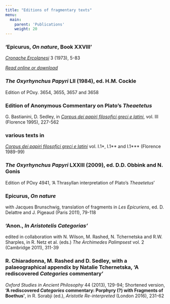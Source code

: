 ```yaml
---
title: "Editions of fragmentary texts"
menu:
  main:
    parent: 'Publications'
    weight: 20
---
```


### ‘Epicurus, _On nature_, Book XXVIII’
_[Cronache Ercolanesi](http://www.cispegigante.it/frame.asp)_ 3 (1973), 5-83

_[Read online or download](https://cambridge.academia.edu/DavidSedley)_

### _The Oxyrhynchus Papyri_ LII (1984), ed. H.M. Cockle
Edition of POxy. 3654, 3655, 3657 and 3658

### Edition of Anonymous Commentary on Plato’s _Theaetetus_
G. Bastianini, D. Sedley, in _[Corpus dei papiri filosofici greci e latini](http://www.papirifilosofici.it/cpf-en.html)_, vol. III (Florence 1995), 227-562

### various texts in 
_[Corpus dei papiri filosofici greci e latini](http://www.papirifilosofici.it/cpf-en.html)_ vol. I.1*, I.1** and I.1*** (Florence 1989-99)

### _The Oxyrhynchus Papyri_ LXXIII (2009), ed. D.D. Obbink and N. Gonis
Edition of POxy 4941, ‘A Thrasyllan interpretation of Plato’s _Theaetetus_’

### Epicurus, _On nature_
with Jacques Brunschwig, translation of fragments in _Les Epicuriens_,  ed. D. Delattre and J. Pigeaud (Paris 2011), 79-118

### ‘Anon., _In Aristotelis Categorias’_
edited in collaboration with N. Wilson, M. Rashed, N. Tchernetska and R.W. Sharples, in R. Netz et al. (eds.) _The Archimedes Palimpsest_ vol. 2 (Cambridge 2011), 311-39

### R. Chiaradonna, M. Rashed and D. Sedley, with a  palaeographical appendix by Natalie Tchernetska, ‘A rediscovered _Categories_ commentary’
_Oxford Studies in Ancient Philosophy_ 44 (2013), 129-94;
Shortened version, **‘A rediscovered _Categories_ commentary: Porphyry (?) with Fragments of Boethus’**, in R. Sorabji (ed.), _Aristotle Re-interpreted_ (London 2016), 231-62


